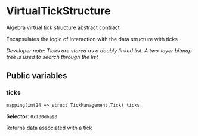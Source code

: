 

# VirtualTickStructure


Algebra virtual tick structure abstract contract

Encapsulates the logic of interaction with the data structure with ticks

*Developer note: Ticks are stored as a doubly linked list. A two-layer bitmap tree is used to search through the list*


## Public variables
### ticks
```solidity
mapping(int24 => struct TickManagement.Tick) ticks
```
**Selector**: `0xf30dba93`

Returns data associated with a tick


